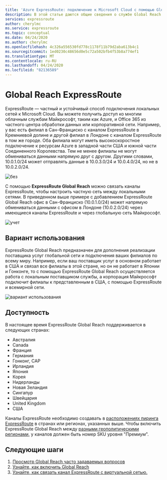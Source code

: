 ```yaml
---
title: 'Azure ExpressRoute: подключение к Microsoft Cloud с помощью Global Reach'
description: В этой статье даются общие сведения о службе Global Reach в ExpressRoute.
services: expressroute
author: cherylmc
ms.service: expressroute
ms.topic: conceptual
ms.date: 04/24/2020
ms.author: cherylmc
ms.openlocfilehash: 4c326a556530fd778c1178f11b79d2aba613b4c1
ms.sourcegitcommit: 1ed0230c48656d0e5c72a502bfb4f53b8a774ef1
ms.translationtype: MT
ms.contentlocale: ru-RU
ms.lasthandoff: 04/24/2020
ms.locfileid: "82136589"
---
```

# <a name="expressroute-global-reach"></a>Global Reach ExpressRoute
ExpressRoute — частный и устойчивый способ подключения локальных сетей к Microsoft Cloud. Вы можете получить доступ ко многим облачным службам Майкрософт, таким как Azure, и Office 365 из частного центра обработки данных или корпоративной сети. Например, у вас есть филиал в Сан-Франциско с каналом ExpressRoute в Кремниевой долине и другой филиал в Лондоне с каналом ExpressRoute в том же городе. Оба филиала могут иметь высокоскоростное подключение к ресурсам Azure в западной части США и южной части Соединенного Королевства. Тем не менее филиалы не могут обмениваться данными напрямую друг с другом. Другими словами, 10.0.1.0/24 может отправлять данные в 10.0.3.0/24 и 10.0.4.0/24, но не в 10.0.2.0/24.

![без][1]

С помощью **ExpressRoute Global Reach** можно связать каналы ExpressRoute, чтобы настроить частную сеть между локальными сетями. В приведенном выше примере с добавлением ExpressRoute Global Reach офис в Сан-Франциско (10.0.1.0/24) может напрямую обмениваться данными с офисом в Лондоне (10.0.2.0/24) через имеющиеся каналы ExpressRoute и через глобальную сеть Майкрософт. 

![учет][2]

## <a name="use-case"></a>Вариант использования
ExpressRoute Global Reach предназначен для дополнения реализации поставщика услуг глобальной сети и подключения ваших филиалов по всему миру. Например, если ваш поставщик услуг в основном работает в США и связал все филиалы в этой стране, но он не работает в Японии и Гонконге, то с помощью ExpressRoute Global Reach осуществляется работа с локальным поставщиком службы, а корпорация Майкрософт подключит филиалы к представленным в США, с помощью ExpressRoute и всемирной сети.

![вариант использования][3]

## <a name="availability"></a>Доступность 
В настоящее время ExpressRoute Global Reach поддерживается в следующих странах:

* Австралия
* Canada
* Франция
* Германия
* Гонконг, САР
* Ирландия
* Япония
* Корея
* Нидерланды
* Новая Зеландия
* Сингапур
* Швейцария
* United Kingdom
* США

Каналы ExpressRoute необходимо создавать в [расположениях пиринга ExpressRoute](expressroute-locations.md) в странах или регионах, указанных выше. Чтобы включить ExpressRoute Global Reach между [разными геополитическими регионами](expressroute-locations.md), у каналов должен быть номер SKU уровня "Премиум".

## <a name="next-steps"></a>Следующие шаги
1. [Просмотр Global Reach часто задаваемых вопросов](expressroute-faqs.md#globalreach)
2. [Узнайте, как включить Global Reach](expressroute-howto-set-global-reach.md)
3. [Узнайте, как связать канал ExpressRoute с виртуальной сетью.](expressroute-howto-linkvnet-arm.md)


<!--Image References-->
[1]: ./media/expressroute-global-reach/1.png "схема без Global Reach"
[2]: ./media/expressroute-global-reach/2.png "схема с Global Reach"
[3]: ./media/expressroute-global-reach/3.png "вариант использования глобального доступа"

